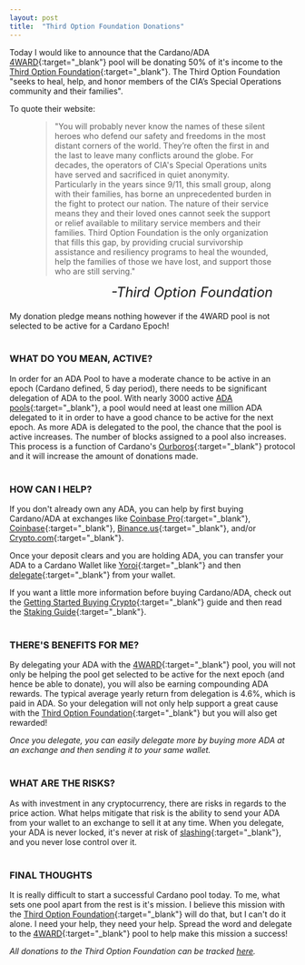 ```yaml
---
layout: post
title:  "Third Option Foundation Donations"
---
```

Today I would like to announce that the Cardano/ADA [4WARD](https://adapools.org/pool/b6063f0f2fa05d98132f15defed4c69c06ea61451b4ea4cea0ce1b80){:target="_blank"} pool will be donating 50% of it's income to the [Third Option Foundation](https://www.thirdoptionfoundation.org/){:target="_blank"}.  The Third Option Foundation "seeks to heal, help, and honor members of the CIA’s Special Operations community and their families".

To quote their website:
<figure>
    <blockquote>
        <div class="quote-line-container">
            <p class="quote">"You will probably never know the names of these silent heroes who defend our safety and freedoms in the most distant corners of the world. They’re often the first in and the last to leave many conflicts around the globe. For decades, the operators of CIA's Special Operations units have served and sacrificed in quiet anonymity.  Particularly in the years since 9/11, this small group, along with their families, has borne an unprecedented burden in the fight to protect our nation. The nature of their service means they and their loved ones cannot seek the support or relief available to military service members and their families. Third Option Foundation is the only organization that fills this gap, by providing crucial survivorship assistance and resiliency programs to heal the wounded, help the families of those we have lost, and support those who are still serving."</p>
        </div>
    </blockquote>
    <figcaption style="float:right !important"><cite style="font-size:24px !important">-Third Option Foundation</cite></figcaption>
</figure>
<br />
<br />

My donation pledge means nothing however if the 4WARD pool is not selected to be active for a Cardano Epoch!
<br />
<br />

### WHAT DO YOU MEAN, ACTIVE? ###
In order for an ADA Pool to have a moderate chance to be active in an epoch (Cardano defined, 5 day period), there needs to be significant delegation of ADA to the pool.  With nearly 3000 active [ADA pools](https://pooltool.io/){:target="_blank"}, a pool would need at least one million ADA delegated to it in order to have a good chance to be active for the next epoch.  As more ADA is delegated to the pool, the chance that the pool is active increases.  The number of blocks assigned to a pool also increases.  This process is a function of Cardano's [Ourboros](https://cardano.org/ouroboros/){:target="_blank"} protocol and it will increase the amount of donations made.
<br />
<br />

### HOW CAN I HELP? ###
If you don't already own any ADA, you can help by first buying Cardano/ADA at exchanges like [Coinbase Pro](https://pro.coinbase.com/){:target="_blank"}, [Coinbase](https://coinbase.com){:target="_blank"}, [Binance.us](https://www.binance.us/en/home){:target="_blank"}, and/or [Crypto.com](https://crypto.com/){:target="_blank"}.  

Once your deposit clears and you are holding ADA, you can transfer your ADA to a Cardano Wallet like [Yoroi](https://yoroi-wallet.com/#/){:target="_blank"} and then [delegate](/2021/11/23/staking-guide/){:target="_blank"} from your wallet.

If you want a little more information before buying Cardano/ADA, check out the [Getting Started Buying Crypto](/2021/11/29/buying-crypto/){:target="_blank"} guide and then read the [Staking Guide](/2021/11/23/staking-guide/){:target="_blank"}.
<br />
<br />

### THERE'S BENEFITS FOR ME? ###
By delegating your ADA with the [4WARD](https://4wardpool.swiftcryptollc.com){:target="_blank"} pool, you will not only be helping the pool get selected to be active for the next epoch (and hence be able to donate), you will also be earning compounding ADA rewards.  The typical average yearly return from delegation is 4.6%, which is paid in ADA.  So your delegation will not only help support a great cause with the [Third Option Foundation](https://www.thirdoptionfoundation.org/){:target="_blank"} but you will also get rewarded! 

_Once you delegate, you can easily delegate more by buying more ADA at an exchange and then sending it to your same wallet._
<br />
<br />

### WHAT ARE THE RISKS? ###
As with investment in any cryptocurrency, there are risks in regards to the price action.  What helps mitigate that risk is the ability to send your ADA from your wallet to an exchange to sell it at any time.  When you delegate, your ADA is never locked, it's never at risk of [slashing](https://cryptorobin.com/what-is-slashing/){:target="_blank"}, and you never lose control over it.
<br />
<br />

### FINAL THOUGHTS ###
It is really difficult to start a successful Cardano pool today.  To me, what sets one pool apart from the rest is it's mission.  I believe this mission with the [Third Option Foundation](https://www.thirdoptionfoundation.org/){:target="_blank"} will do that, but I can't do it alone.  I need your help, they need your help.  Spread the word and delegate to the [4WARD](https://4wardpool.swiftcryptollc.com){:target="_blank"} pool to help make this mission a success!

_All donations to the Third Option Foundation can be tracked [here](/donations/2022-01-29-third-option-foundation/)._